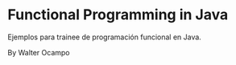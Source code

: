 # Functional Programming in Java

Ejemplos para trainee de programación funcional en Java.

By Walter Ocampo
